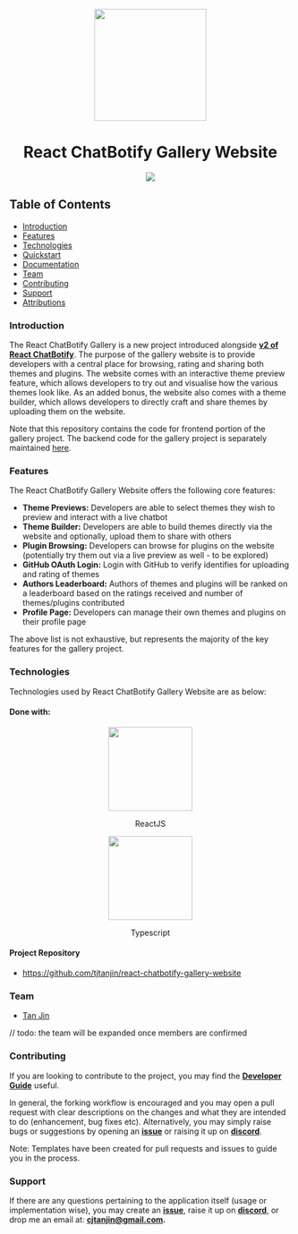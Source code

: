 <p align="center">
  <img width="200px" src="https://raw.githubusercontent.com/tjtanjin/react-chatbotify/main/assets/logo.png" />
  <h1 align="center">React ChatBotify Gallery Website</h1>
</p>

<p align="center">
  <a href="https://github.com/tjtanjin/react-chatbotify-gallery-website/actions/workflows/lint.yaml"> <img src="https://github.com/tjtanjin/react-chatbotify-gallery-website/actions/workflows/lint.yaml/badge.svg" /> </a>
</p>

## Table of Contents

- [Introduction](#introduction)
- [Features](#features)
- [Technologies](#technologies)
- [Quickstart](#quickstart)
- [Documentation](#documentation)
- [Team](#team)
- [Contributing](#contributing)
- [Support](#support)
- [Attributions](#attributions)

### Introduction

The React ChatBotify Gallery is a new project introduced alongside [**v2 of React ChatBotify**](https://medium.com/@tjtanjin/react-chatbotify-v2-beta-release-whats-changed-what-s-new-and-what-s-next-6aec9e049a98). The purpose of the gallery website is to provide developers with a central place for browsing, rating and sharing both themes and plugins. The website comes with an interactive theme preview feature, which allows developers to try out and visualise how the various themes look like. As an added bonus, the website also comes with a theme builder, which allows developers to directly craft and share themes by uploading them on the website.

Note that this repository contains the code for frontend portion of the gallery project. The backend code for the gallery project is separately maintained [here](https://github.com/tjtanjin/react-chatbotify-gallery-api).

### Features

The React ChatBotify Gallery Website offers the following core features:

- **Theme Previews:** Developers are able to select themes they wish to preview and interact with a live chatbot
- **Theme Builder:** Developers are able to build themes directly via the website and optionally, upload them to share with others
- **Plugin Browsing:** Developers can browse for plugins on the website (potentially try them out via a live preview as well - to be explored)
- **GitHub OAuth Login:** Login with GitHub to verify identifies for uploading and rating of themes
- **Authors Leaderboard:** Authors of themes and plugins will be ranked on a leaderboard based on the ratings received and number of themes/plugins contributed
- **Profile Page:** Developers can manage their own themes and plugins on their profile page

The above list is not exhaustive, but represents the majority of the key features for the gallery project.

### Technologies

Technologies used by React ChatBotify Gallery Website are as below:

#### Done with:

<p align="center">
  <img height="150" width="150" src="https://upload.wikimedia.org/wikipedia/commons/thumb/a/a7/React-icon.svg/2300px-React-icon.svg.png" />
</p>
<p align="center">
ReactJS
</p>
<p align="center">
  <img height="150" width="150" src="https://upload.wikimedia.org/wikipedia/commons/thumb/4/4c/Typescript_logo_2020.svg/2048px-Typescript_logo_2020.svg.png" />
</p>
<p align="center">
Typescript
</p>

#### Project Repository

- https://github.com/tjtanjin/react-chatbotify-gallery-website

### Team

- [Tan Jin](https://github.com/tjtanjin)

// todo: the team will be expanded once members are confirmed

### Contributing

If you are looking to contribute to the project, you may find the [**Developer Guide**](https://github.com/tjtanjin/react-chatbotify-gallery-website/blob/main/docs/DeveloperGuide.md) useful.

In general, the forking workflow is encouraged and you may open a pull request with clear descriptions on the changes and what they are intended to do (enhancement, bug fixes etc). Alternatively, you may simply raise bugs or suggestions by opening an [**issue**](https://github.com/tjtanjin/react-chatbotify-gallery-website/issues) or raising it up on [**discord**](https://discord.gg/6R4DK4G5Zh).

Note: Templates have been created for pull requests and issues to guide you in the process.

### Support

If there are any questions pertaining to the application itself (usage or implementation wise), you may create an [**issue**](https://github.com/tjtanjin/react-chatbotify-gallery-website/issues), raise it up on [**discord**](https://discord.gg/6R4DK4G5Zh), or drop me an email at: **cjtanjin@gmail.com.**
